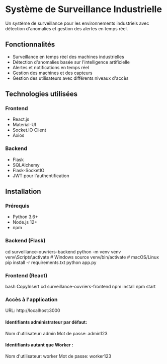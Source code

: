 # Système de Surveillance Industrielle

Un système de surveillance pour les environnements industriels avec détection d'anomalies et gestion des alertes en temps réel.

## Fonctionnalités

- Surveillance en temps réel des machines industrielles
- Détection d'anomalies basée sur l'intelligence artificielle
- Alertes et notifications en temps réel
- Gestion des machines et des capteurs
- Gestion des utilisateurs avec différents niveaux d'accès

## Technologies utilisées

### Frontend
- React.js
- Material-UI
- Socket.IO Client
- Axios

### Backend
- Flask
- SQLAlchemy
- Flask-SocketIO
- JWT pour l'authentification

## Installation

### Prérequis
- Python 3.6+
- Node.js 12+
- npm

### Backend (Flask)

cd surveillance-ouvriers-backend
python -m venv venv
venv\Scripts\activate  # Windows
source venv/bin/activate  # macOS/Linux
pip install -r requirements.txt
python app.py

### Frontend (React)

bash
CopyInsert
cd surveillance-ouvriers-frontend
npm install
npm start

### Accès à l'application

URL: http://localhost:3000

#### Identifiants administrateur par défaut:
Nom d'utilisateur: admin
Mot de passe: admin123

#### Identifiants autant que Worker :
Nom d'utilisateur: worker
Mot de passe: worker123
